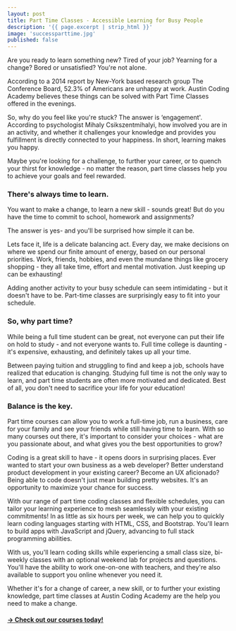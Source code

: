 ```yaml
---
layout: post
title: Part Time Classes - Accessible Learning for Busy People
description: '{{ page.excerpt | strip_html }}'
image: 'successparttime.jpg'
published: false
---
```



Are you ready to learn something new? Tired of your job? Yearning for a change? Bored or unsatisfied? You're not alone.

According to a 2014 report by New-York based research group The Conference Board, 52.3% of Americans are unhappy at work.  Austin Coding Academy believes these things can be solved with Part Time Classes offered in the evenings.

So, why do you feel like you're stuck? The answer is ‘engagement'. According to psychologist Mihaly Csikszentmihalyi, how involved you are in an activity, and whether it challenges your knowledge and provides you fulfillment is directly connected to your happiness. In short, learning makes you happy.

Maybe you're looking for a challenge, to further your career, or to quench your thirst for knowledge - no matter the reason, part time classes help you to achieve your goals and feel rewarded.



### There's always time to learn.

You want to make a change, to learn a new skill - sounds great! But do you have the time to commit to school, homework and assignments?

The answer is yes- and you'll be surprised how simple it can be.

Lets face it, life is a delicate balancing act. Every day, we make decisions on where we spend our finite amount of energy, based on our personal priorities. Work, friends, hobbies, and even the mundane things like grocery shopping - they all take time, effort and mental motivation. Just keeping up can be exhausting!

Adding another activity to your busy schedule can seem intimidating - but it doesn't have to be. Part-time classes are surprisingly easy to fit into your schedule.



### So, why part time?

While being a full time student can be great, not everyone can put their life on hold to study - and not everyone wants to. Full time college is daunting - it's expensive, exhausting, and definitely takes up all your time.

Between paying tuition and struggling to find and keep a job, schools have realized that education is changing. Studying full time is not the only way to learn, and part time students are often more motivated and dedicated. Best of all, you don't need to sacrifice your life for your education!



### Balance is the key.

Part time courses can allow you to work a full-time job, run a business, care for your family and see your friends while still having time to learn. With so many courses out there, it's important to consider your choices - what are you passionate about, and what gives you the best opportunities to grow?

Coding is a great skill to have - it opens doors in surprising places. Ever wanted to start your own business as a web developer? Better understand product development in your existing career? Become an UX aficionado? Being able to code doesn't just mean building pretty websites. It's an opportunity to maximize your chance for success.

With our range of part time coding classes and flexible schedules, you can tailor your learning experience to mesh seamlessly with your existing commitments! In as little as six hours per week, we can help you to quickly learn coding languages starting with HTML, CSS, and Bootstrap. You'll learn to build apps with JavaScript and jQuery, advancing to full stack programming abilities.

With us, you'll learn coding skills while experiencing a small class size, bi-weekly classes with an optional weekend lab for projects and questions. You'll have the ability to work one-on-one with teachers, and they're also available to support you online whenever you need it.

Whether it's for a change of career, a new skill, or to further your existing knowledge, part time classes at Austin Coding Academy are the help you need to make a change.
<!-- DEAD LINK BELOW-->

#### [→ Check out our courses today!](//www.austincodingacademy.com/courses)
